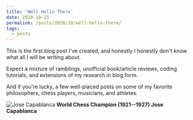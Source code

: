 ```yaml
---
title: 'Well Hello There'
date: 2020-10-25
permalink: /posts/2020/10/well-hello-there/
tags:
  - posts
---
```


This is the first blog post I've created, and honestly I honestly don't know what all I will be writing about. 

Expect a mixture of ramblings, unofficial book/article reviews, coding tutorials, and extensions of my research in blog form.

And if you're lucky, a few well-placed posts on some of my favorite philosophers, chess players, musicians, and athletes. 

![Jose Capablanca](https://klimbim2014.files.wordpress.com/2016/03/capablanca-grey-green-eyes.jpg)
**World Chess Champion (1921--1927) Jose Capablanca**